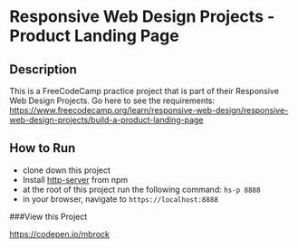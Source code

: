 # Responsive Web Design Projects - Product Landing Page

## Description
This is a FreeCodeCamp practice project that is part of their Responsive Web Design Projects. Go here to see the requirements:
https://www.freecodecamp.org/learn/responsive-web-design/responsive-web-design-projects/build-a-product-landing-page

## How to Run
* clone down this project 
* Install [http-server](https://www.npmjs.com/package/http-server) from npm
* at the root of this project run the following command: `hs-p 8888`
* in your browser, navigate to `https://localhost:8888`

###View this Project

https://codepen.io/mbrock

